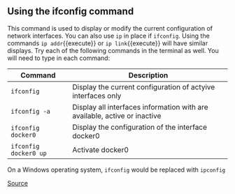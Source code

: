 ## Using the ifconfig command ##

This command is used to display or modify the current configuration of network interfaces. You can also use `ip` in place if `ifconfig`. Using the commands `ip addr`{{execute}} or `ip link`{{execute}} will have similar displays. Try each of the following commands in the terminal as well. You will need to type in each command:

Command | Description
----------------------------|-----------------------------
`ifconfig` | Display the current configuration of actyive interfaces only
`ifconfig -a` | Display all interfaces information with are available, active or inactive
`ifconfig docker0` | Display the configuration of the interface docker0
`ifconfig docker0 up` | Activate docker0


On a Windows operating system, `ifconfig` would be replaced with `ipconfig`

[Source](https://www.oreilly.com/library/view/centos-quick-start/9781789344875/a1c8676e-6880-43f2-a8d3-ec212f62cf6c.xhtml)